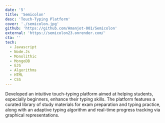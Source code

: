 ```yaml
---
date: '5'
title: 'Semicolon'
desc: 'Touch-Typing Platform'
cover: './semicolon.jpg'
github: 'https://github.com/Amanjot-001/Semicolon'
external: 'https://semicolon23.onrender.com/'
cta: ''
tech:
  - Javascript
  - Node.Js
  - Monolithic
  - MongoDB
  - EJS
  - Algorithms
  - HTML
  - CSS
---
```


Developed an intuitive touch-typing platform aimed at helping students, especially beginners, enhance their typing skills. The platform features a curated library of study materials for exam preparation and typing practice, along with an adaptive typing algorithm and real-time progress tracking via graphical representations.
